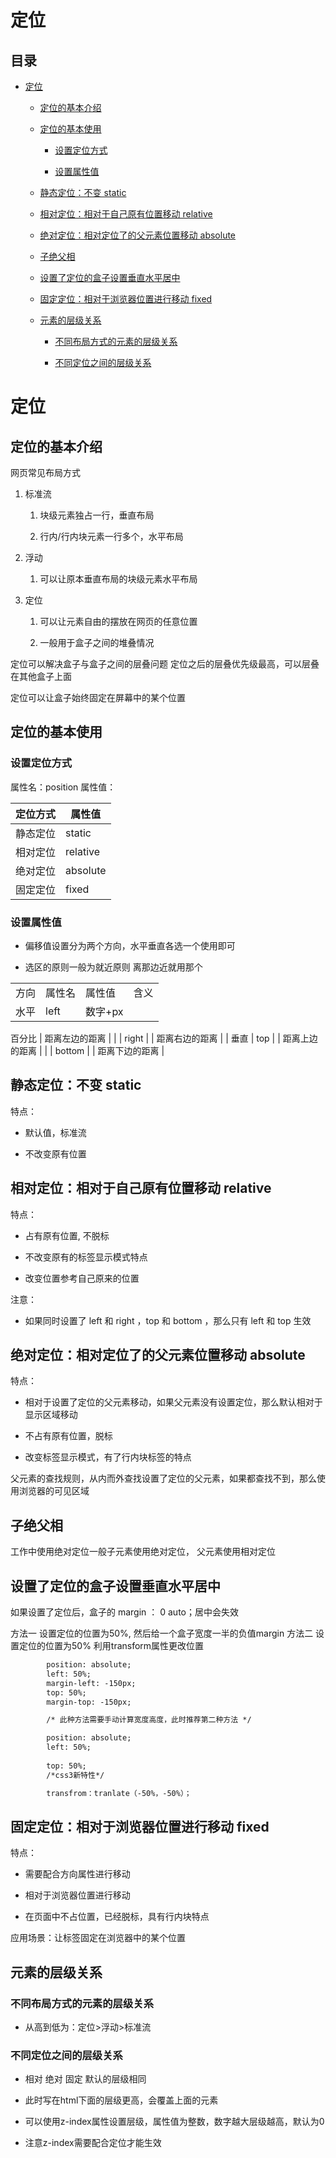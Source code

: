 # 定位&#x20;

## 目录

*   [定位](#定位)

    *   [定位的基本介绍](#定位的基本介绍)

    *   [定位的基本使用](#定位的基本使用)

        *   [设置定位方式](#设置定位方式)

        *   [设置属性值](#设置属性值)

    *   [静态定位：不变 static](#静态定位不变-static)

    *   [相对定位：相对于自己原有位置移动 relative](#相对定位相对于自己原有位置移动-relative)

    *   [绝对定位：相对定位了的父元素位置移动 absolute](#绝对定位相对定位了的父元素位置移动-absolute)

    *   [子绝父相](#子绝父相)

    *   [设置了定位的盒子设置垂直水平居中](#设置了定位的盒子设置垂直水平居中)

    *   [固定定位：相对于浏览器位置进行移动 fixed](#固定定位相对于浏览器位置进行移动-fixed)

    *   [元素的层级关系](#元素的层级关系)

        *   [不同布局方式的元素的层级关系](#不同布局方式的元素的层级关系)

        *   [不同定位之间的层级关系](#不同定位之间的层级关系)

# 定位

## 定位的基本介绍

网页常见布局方式

1.  标准流

    1.  块级元素独占一行，垂直布局

    2.  行内/行内块元素一行多个，水平布局

2.  浮动

    1.  可以让原本垂直布局的块级元素水平布局

3.  定位

    1.  可以让元素自由的摆放在网页的任意位置

    2.  一般用于盒子之间的堆叠情况

定位可以解决盒子与盒子之间的层叠问题
定位之后的层叠优先级最高，可以层叠在其他盒子上面

定位可以让盒子始终固定在屏幕中的某个位置

## 定位的基本使用

### 设置定位方式

属性名：position
属性值：

| 定位方式 | 属性值      |
| ---- | -------- |
| 静态定位 | static   |
| 相对定位 | relative |
| 绝对定位 | absolute |
| 固定定位 | fixed    |

### 设置属性值

*   偏移值设置分为两个方向，水平垂直各选一个使用即可

*   选区的原则一般为就近原则 离那边近就用那个

|    |      |       |    |
| -- | ---- | ----- | -- |
| 方向 | 属性名  | 属性值   | 含义 |
| 水平 | left | 数字+px |    |

百分比 | 距离左边的距离 |
\|    | right  |                    | 距离右边的距离 |
\| 垂直 | top    |                    | 距离上边的距离 |
\|    | bottom |                    | 距离下边的距离 |

## 静态定位：不变 static

特点：

*   默认值，标准流

*   不改变原有位置

## 相对定位：相对于自己原有位置移动 relative

特点：

*   占有原有位置, 不脱标

*   不改变原有的标签显示模式特点

*   改变位置参考自己原来的位置

注意：

*   如果同时设置了 left 和 right ，top 和 bottom ，那么只有 left 和 top 生效

## 绝对定位：相对定位了的父元素位置移动 absolute

特点：

*   相对于设置了定位的父元素移动，如果父元素没有设置定位，那么默认相对于显示区域移动

*   不占有原有位置，脱标

*   改变标签显示模式，有了行内块标签的特点

父元素的查找规则，从内而外查找设置了定位的父元素，如果都查找不到，那么使用浏览器的可见区域

## 子绝父相

工作中使用绝对定位一般子元素使用绝对定位， 父元素使用相对定位

## 设置了定位的盒子设置垂直水平居中

如果设置了定位后，盒子的 margin ： 0 auto；居中会失效

方法一 设置定位的位置为50%, 然后给一个盒子宽度一半的负值margin
方法二 设置定位的位置为50% 利用transform属性更改位置

```html
        position: absolute;
        left: 50%;
        margin-left: -150px;
        top: 50%;
        margin-top: -150px;

        /* 此种方法需要手动计算宽度高度，此时推荐第二种方法 */

        position: absolute;
        left: 50%;
  
        top: 50%;
        /*css3新特性*/

        transfrom：tranlate（-50%，-50%）；

```

## 固定定位：相对于浏览器位置进行移动 fixed

特点：

*   需要配合方向属性进行移动

*   相对于浏览器位置进行移动

*   在页面中不占位置，已经脱标，具有行内块特点

应用场景：让标签固定在浏览器中的某个位置

## 元素的层级关系

### 不同布局方式的元素的层级关系

*   从高到低为：定位>浮动>标准流

### 不同定位之间的层级关系

*   相对 绝对 固定 默认的层级相同

*   此时写在html下面的层级更高，会覆盖上面的元素

*   可以使用z-index属性设置层级，属性值为整数，数字越大层级越高，默认为0

*   注意z-index需要配合定位才能生效
